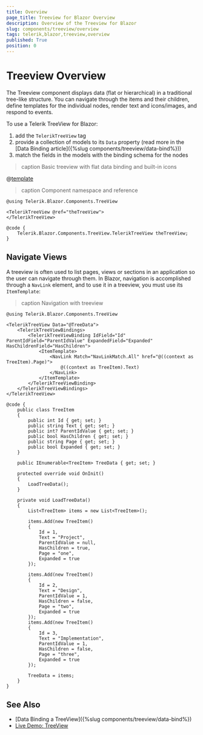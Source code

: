 ```yaml
---
title: Overview
page_title: Treeview for Blazor Overview
description: Overview of the Treeview for Blazor
slug: components/treeview/overview
tags: telerik,blazor,treeview,overview
published: True
position: 0
---
```


# Treeview Overview

The Treeview component displays data (flat or hierarchical) in a traditional tree-like structure. You can navigate through the items and their children, define templates for the individual nodes, render text and icons/images, and respond to events.

To use a Telerik TreeView for Blazor:

1. add the `TelerikTreeView` tag
1. provide a collection of models to its `Data` property (read more in the [Data Binding article]({%slug components/treeview/data-bind%}))
1. match the fields in the models with the binding schema for the nodes

>caption Basic treeview with flat data binding and built-in icons 

@[template](/_contentTemplates/treeview/basic-example.md#basic-example-with-screenshot)

>caption Component namespace and reference

````CSHTML
@using Telerik.Blazor.Components.TreeView

<TelerikTreeView @ref="theTreeView">
</TelerikTreeView>

@code {
    Telerik.Blazor.Components.TreeView.TelerikTreeView theTreeView;
}
````


## Navigate Views

A treeview is often used to list pages, views or sections in an application so the user can navigate through them. In Blazor, navigation is accomplished through a `NavLink` element, and to use it in a treeview, you must use its `ItemTemplate`:

>caption Navigation with treeview

````CSHTML
@using Telerik.Blazor.Components.TreeView

<TelerikTreeView Data="@TreeData">
	<TelerikTreeViewBindings>
		<TelerikTreeViewBinding IdField="Id" ParentIdField="ParentIdValue" ExpandedField="Expanded" HasChildrenField="HasChildren">
			<ItemTemplate>
				<NavLink Match="NavLinkMatch.All" href="@((context as TreeItem).Page)">
					@((context as TreeItem).Text)
				</NavLink>
			</ItemTemplate>
		</TelerikTreeViewBinding>
	</TelerikTreeViewBindings>
</TelerikTreeView>

@code {
	public class TreeItem
	{
		public int Id { get; set; }
		public string Text { get; set; }
		public int? ParentIdValue { get; set; }
		public bool HasChildren { get; set; }
		public string Page { get; set; }
		public bool Expanded { get; set; }
	}

	public IEnumerable<TreeItem> TreeData { get; set; }

	protected override void OnInit()
	{
		LoadTreeData();
	}

	private void LoadTreeData()
	{
		List<TreeItem> items = new List<TreeItem>();

		items.Add(new TreeItem()
		{
			Id = 1,
			Text = "Project",
			ParentIdValue = null,
			HasChildren = true,
			Page = "one",
			Expanded = true
		});

		items.Add(new TreeItem()
		{
			Id = 2,
			Text = "Design",
			ParentIdValue = 1,
			HasChildren = false,
			Page = "two",
			Expanded = true
		});
		items.Add(new TreeItem()
		{
			Id = 3,
			Text = "Implementation",
			ParentIdValue = 1,
			HasChildren = false,
			Page = "three",
			Expanded = true
		});

		TreeData = items;
	}
}
````

## See Also

  * [Data Binding a TreeView]({%slug components/treeview/data-bind%})
  * [Live Demo: TreeView](https://demos.telerik.com/blazor-ui/treeview/index)


